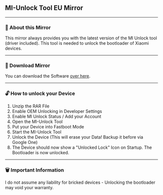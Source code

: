 ## MI-Unlock Tool EU Mirror
---
### 📌 About this Mirror
This mirror always provides you with the latest version of the MI Unlock tool (driver included). This tool is needed to unlock the bootloader of Xiaomi devices. 

---
### 🧲 Download Mirror
You can download the Software [over here](https://catwiththemask.co).

---
### 🔓 How to unlock your Device
1. Unzip the RAR File
2. Enable OEM Unlocking in Developer Settings
3. Enable MI Unlock Status / Add your Account
4. Open the MI-Unlock Tool
5. Put your Device into Fastboot Mode
6. Start the MI-Unlock Tool
7. Unlock the Device (This will erase your Data! Backup it before via Google One)
8. The Device should now show a "Unlocked Lock" Icon on Startup. The Bootloader is now unlocked.

---
### 🗑️ Important Information
I do not assume any liability for bricked devices - Unlocking the bootloader may void your warranty.
